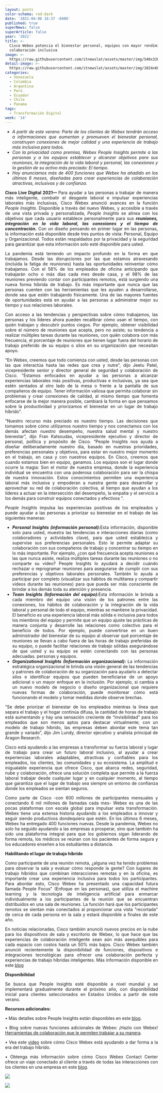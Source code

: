 ```yaml
---
layout: posts
color-schema: red-dark
date: '2021-04-06 16:37 -0400'
published: true
superNews: false
superArticle: false
year: '2021'
title: >-
  Cisco Webex potencia el bienestar personal, equipos con mayor rendimiento y la
  colaboración inclusiva
image: >-
  https://raw.githubusercontent.com/itnewslat/assets/master/img/540x320/Videoconferencia-Webex-p.jpg
detail-image: >-
  https://raw.githubusercontent.com/itnewslat/assets/master/img/1024x680/Videoconferencia-Webex-g.jpg
categories:
  - Venezuela
  - Colombia
  - Argentina
  - Perú
  - Ecuador
  - Chile
  - Panama
tags:
  - Transformación Digital
week: '14'
---
```

<ul style="text-align: justify;">
	<li><em>A partir de este verano: Parte de los clientes de Webex tendrán acceso a informaciones que aumentan y promueven el bienestar personal, construyen conexiones de mejor calidad y una experiencia de trabajo más inclusiva para todos.</em></li>
	<li><em>Con la privacidad como premisa, Webex People Insights permite a las personas y a los equipos establecer y alcanzar objetivos para sus reuniones, la integración de la vida laboral y personal, las conexiones y la gestión de su activo más preciado: El tiempo.</em></li>
	<li><em>Hoy anunciamos más de 400 funciones que Webex ha añadido en los últimos 6 meses, diseñadas para crear experiencias de colaboración atractivas, inclusivas y de confianza.</em></li>
</ul>
<p style="text-align: justify;"><strong>Cisco Live Digital 2021— </strong>Para ayudar a las personas a trabajar de manera más inteligente, combatir el desgaste laboral e impulsar experiencias laborales más inclusivas, Cisco Webex anunció avances en la función <em>People Insights</em>. Disponible a través del nuevo Webex, y accesible a través de una vista privada y personalizada, <em>People Insights</em> se alinea con los objetivos que cada usuario establece personalmente para sus <strong><em>reuniones, integración en la vida laboral, las conexiones y el tiempo de concentración.</em></strong> Con un diseño pensando en primer lugar en las personas, la información está disponible desde tres puntos de vista: Personal, Equipo y Organizacional. Todos están respaldados por la privacidad y la seguridad para garantizar que esta información solo esté disponible para usted.</p>
<p style="text-align: justify;">La pandemia está teniendo un impacto profundo en la forma en que trabajamos. Desde las disrupciones por las que estamos atravesando (incluida la fatiga de reuniones) hasta las oportunidades reinventar cómo trabajamos. Con el 58% de los empleados de oficina anticipando que trabajarán ocho o más días cada mes desde casa, y el 98% de las reuniones previendo contar con participantes remotos, está surgiendo una nueva forma híbrida de trabajo. Es más importante que nunca que las personas cuenten con las herramientas que les ayuden a desarrollarse, donde sea que estén trabajando físicamente. Una de las mayores fuentes de oportunidades está en ayudar a las personas a administrar mejor su tiempo y sus relaciones laborales.</p>
<p style="text-align: justify;">Con acceso a las tendencias y perspectivas sobre cómo trabajamos, las personas y los líderes ahora pueden recalibrar cómo usan el tiempo, con quién trabajan y descubrir puntos ciegos. Por ejemplo, obtener visibilidad sobre el número de reuniones que acepta, pero no asiste; su tendencia a realizar múltiples tareas durante las reuniones, con quién colabora con más frecuencia, el porcentaje de reuniones que tienen lugar fuera del horario de trabajo preferido de su equipo o silos en su organización que necesitan apoyo.</p>
<p style="text-align: justify;">"En Webex, creemos que todo comienza con usted, desde las personas con las que interactúa hasta las redes que crea y nutre", dijo Jeetu Patel, vicepresidente senior y director general de seguridad y colaboración de Cisco. "Estamos enfocados en ayudar a las personas a alcanzar experiencias laborales más positivas, productivas e inclusivas, ya sea que estén sentados al otro lado de la mesa o frente a la pantalla de sus compañeros de equipo. Tener información valiosa que permita colaborar sin problemas y crear conexiones de calidad, al mismo tiempo que fomenta enfocarse de la mejor manera posible, cambiará la forma en que pensamos sobre la productividad y priorizamos el bienestar en un lugar de trabajo híbrido".</p>
<p style="text-align: justify;">“Nuestro recurso más preciado es nuestro tiempo. Las decisiones que tomamos sobre cómo utilizamos nuestro tiempo y nos conectamos con los demás afectan nuestro desempeño, nuestra salud mental y nuestro bienestar”, dijo Fran Katsoudas, vicepresidente ejecutivo y director de personal, política y propósito de Cisco. “People Insights nos ayuda a diseñar deliberadamente nuestro día, basado en nuestras prioridades, preferencias personales y objetivos, para estar en nuestro mejor momento en el trabajo, en casa y con nuestros equipos. En Cisco, creemos que cuando estamos bien en equipo, ganamos. Los equipos son el lugar donde ocurre la magia: Son el motor de nuestra empresa, donde la experiencia individual se encuentra con una poderosa colaboración para ser la chispa de nuestra innovación. Estos conocimientos permiten una experiencia laboral más inclusiva y empoderan a nuestra gente para desarrollar y aprovechar su red de colaboración colectiva, al tiempo que ayudan a los líderes a actuar en la intersección del desempeño, la empatía y el servicio a los demás para construir equipos conectados y efectivos ".</p>
<p style="text-align: justify;"><em>People Insights</em> impulsa las experiencias positivas de los empleados y puede ayudar a las personas a priorizar su bienestar en el trabajo de las siguientes maneras:</p>

<ul style="text-align: justify;">
	<li><strong><em>Personal Insights (información personal):</em></strong>Esta información, disponible solo para usted, muestra las tendencias e interacciones diarias (como colaboradores y actividades clave), para que usted establezca y supervise sus preferencias personales. Esto le permite adaptar su colaboración con sus compañeros de trabajo y concentrar su tiempo en lo más importante. Por ejemplo, ¿con qué frecuencia acepta reuniones a las que nunca asiste, realiza múltiples tareas durante las reuniones o no comparte su video? People Insights lo ayudará a decidir cuándo rechazar o reprogramar reuniones para asegurarse de cumplir con sus preferencias y objetivos laborales personales. También lo ayuda a participar por completo (visualizar sus hábitos de multitarea y compartir videos durante las reuniones) para que pueda ser más consciente de brindar a los demás toda su atención y presencia.</li>
	<li><strong><em>Team Insights (Información del equipo):</em></strong>Esta información le brinda a cada miembro del equipo una visión de los patrones entre las conexiones, los hábitos de colaboración y la integración de la vida laboral y personal de todo el equipo, mientras se mantiene la privacidad. El beneficio es una experiencia laboral más sólida e inclusiva para todos los miembros del equipo y permite que un equipo ajuste las prácticas de manera conjunta y desarrolle las relaciones como colectivo para el beneficio de todos. Por ejemplo, puede convertirse en un buen administrador del bienestar de su equipo al observar qué porcentaje de reuniones se llevan a cabo fuera de las horas de trabajo preferidas de su equipo, o puede facilitar relaciones de trabajo sólidas asegurándose de que usted y su equipo se estén conectando con las personas adecuadas. personas y equipos.</li>
	<li><strong><em>Organizational Insights</em></strong> <strong><em>(Información organizacional): </em></strong> La información estratégica organizacional le brinda una visión general de las tendencias y patrones de colaboración de su organización para ayudarlo a detectar silos e identificar equipos que pueden beneficiarse de un apoyo adicional o un mayor enfoque en la inclusión. Por ejemplo, si cambia a un nuevo modelo de negocio o diseño organizacional que requiere nuevas formas de colaboración, puede monitorear cómo está funcionando el modelo y tomar medidas donde observe brechas.</li>
</ul>
<p style="text-align: justify;">“Se debe priorizar el bienestar de los empleados mientras la línea que separa el trabajo y el hogar continúa difusa, la cantidad de horas de trabajo está aumentando y hay una sensación creciente de “invisibilidad” para los empleados que son menos aptos para destacar virtualmente; con un modelo de trabajo híbrido, las empresas deben abordar este tema tan grande y variado”, dijo Jim Lundy, director ejecutivo y analista principal de Aragon Research.</p>
<p style="text-align: justify;">Cisco está ayudando a las empresas a transformar su fuerza laboral y lugar de trabajo para crear un futuro laboral inclusivo, al ayudar a crear experiencias laborales adaptables, atractivas y confiables para los empleados, los clientes, las comunidades y su ecosistema. La amplitud e inigualable experiencia que ofrece Cisco, que abarca redes, seguridad, nube y colaboración, ofrece una solución completa que permite a la fuerza laboral trabajar desde cualquier lugar y en cualquier momento, al tiempo que garantiza que el lugar de trabajo sea siempre un entorno de confianza donde los empleados se sientan seguros.</p>
<p style="text-align: justify;">Como parte de Cisco -con 600 millones de participantes mensuales y conectando 6 mil millones de llamadas cada mes- Webex es una de las pocas plataformas con escala global para impulsar esta transformación. Webex tiene una extensa historia ayudando a los empleados a innovar y seguir siendo productivos dondequiera que estén. En los últimos 6 meses, Webex ha entregado 400 funciones nuevas. Desde la pandemia, Webex no solo ha seguido ayudando a las empresas a prosperar, sino que también ha sido una plataforma integral para que los gobiernos sigan liderando de forma remota, los médicos se reúnan con los pacientes de forma segura y los educadores enseñen a los estudiantes a distancia.</p>
<p style="text-align: justify;"><strong>Habilitando el lugar de trabajo híbrido</strong></p>
<p style="text-align: justify;">Como participante de una reunión remota, ¿alguna vez ha tenido problemas para observar la sala y evaluar cómo responde la gente? Con lugares de trabajo híbridos que combinan interacciones remotas y en la oficina, es importante crear una experiencia inclusiva para todos los participantes. Para abordar esto, Cisco Webex ha presentado una capacidad futura llamada People Focus" (Enfoque en las personas), que utiliza el machine learning y la tecnología de inteligencia artificial para enmarcar individualmente a los participantes de la reunión que se encuentran distribuidos en una sala de reuniones. La función hará que los participantes remotos se sientan más conectados al proporcionar una vista "recortada" de cerca de cada persona en la sala y estará disponible a finales de este año.</p>
<p style="text-align: justify;">En noticias relacionadas, Cisco también anunció nuevos precios en la nube para los dispositivos de sala y escritorio de Webex, lo que hace que las experiencias de colaboración inteligente sean aún más asequibles para cada espacio con costos hasta un 50% más bajos. Cisco Webex también anunció recientemente la disponibilidad de funciones, dispositivos e integraciones tecnológicas para ofrecer una colaboración perfecta y experiencias de trabajo híbridas inteligentes. Más información disponible en este <a href="https://blogs.cisco.com/collaboration/webex-devices-to-help-you-thrive-from-wherever-you-work-now-more-affordable-and-widely-available">blog</a></p>
<p style="text-align: justify;"><strong>Disponibilidad</strong></p>
<p style="text-align: justify;">Se busca que People Insights esté disponible a nivel mundial y se implementará gradualmente durante el próximo año, con disponibilidad inicial para clientes seleccionados en Estados Unidos a partir de este verano.</p>
<p style="text-align: justify;"><strong>Recursos adicionales:</strong></p>
<p style="text-align: justify;">• Más detalles sobre People Insights están disponibles en este <a href="https://blog.webex.com/team-collaboration/how-people-insights-will-help-empower-a-more-inclusive-and-engaging-work-experience">blog</a>.</p>
<p style="text-align: justify;">• Blog sobre nuevas funciones adicionales de Webex: ¡Hazlo con Webex! <a href="https://blogs.cisco.com/collaboration/turn-it-up-with-webex-collaboration-tools-that-enable-you-to-work-your-way">Herramientas de colaboración que le permiten trabajar a su manera</a>.</p>
<p style="text-align: justify;">• Vea este <a href="https://youtu.be/HlYegsK6Rks">video</a> sobre cómo Cisco Webex está ayudando a dar forma a la era del trabajo híbrido.</p>
<p style="text-align: justify;">• Obtenga más información sobre cómo Cisco Webex Contact Center ofrece un viaje conectado al cliente a través de todas las interacciones con los clientes en una empresa en este <a href="https://blogs.cisco.com/collaboration/the-end-of-frustrating-customer-experiences-why-a-connected-journey-matters">blog</a>.</p>

![](https://raw.githubusercontent.com/itnewslat/assets/master/img/540x320/Videoconferencia-Webex-p.jpg)

<img src="https://tracker.metricool.com/c3po.jpg?hash=56f88a41e39ab42c063cc51676587a04"/>
